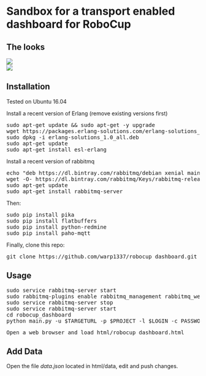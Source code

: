 # Sandbox for a transport enabled dashboard for RoboCup

## The looks

<img src="https://github.com/warp1337/robocup_dashboard/raw/master/screen_1.jpg"/>
<br/>
<img src="https://github.com/warp1337/robocup_dashboard/raw/master/screen_2.jpg"/>

## Installation

Tested on Ubuntu 16.04

Install a recent version of Erlang (remove existing versions first)

<pre>
sudo apt-get update && sudo apt-get -y upgrade
wget https://packages.erlang-solutions.com/erlang-solutions_1.0_all.deb
sudo dpkg -i erlang-solutions_1.0_all.deb
sudo apt-get update
sudo apt-get install esl-erlang
</pre>

Install a recent version of rabbitmq

<pre>
echo "deb https://dl.bintray.com/rabbitmq/debian xenial main" | sudo tee /etc/apt/sources.list.d/bintray.rabbitmq.list
wget -O- https://dl.bintray.com/rabbitmq/Keys/rabbitmq-release-signing-key.asc | sudo apt-key add -
sudo apt-get update
sudo apt-get install rabbitmq-server
</pre>

Then:

<pre>
sudo pip install pika
sudo pip install flatbuffers
sudo pip install python-redmine
sudo pip install paho-mqtt
</pre>

Finally, clone this repo:

<pre>
git clone https://github.com/warp1337/robocup_dashboard.git
</pre>

## Usage

<pre>
sudo service rabbitmq-server start
sudo rabbitmq-plugins enable rabbitmq_management rabbitmq_web_mqtt rabbitmq_mqtt
sudo service rabbitmq-server stop
sudo service rabbitmq-server start
cd robocup_dashboard
python main.py -u $TARGETURL -p $PROJECT -l $LOGIN -c PASSWORD
</pre>


<pre>
Open a web browser and load html/robocup_dashboard.html
</pre>

## Add Data

Open the file _data.json_ located in html/data, edit and push changes.